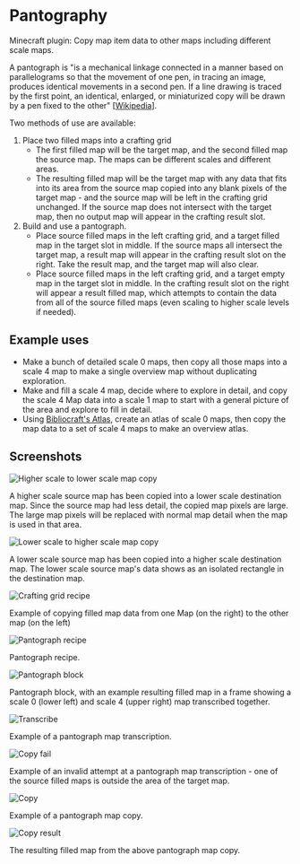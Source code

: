 # Pantography
Minecraft plugin: Copy map item data to other maps including different scale maps.

A pantograph is "is a mechanical linkage connected in a manner based on parallelograms so that the movement of one pen, in tracing an image, produces identical movements in a second pen. If a line drawing is traced by the first point, an identical, enlarged, or miniaturized copy will be drawn by a pen fixed to the other" \[[Wikipedia](https://en.wikipedia.org/wiki/Pantograph)\].

Two methods of use are available:

1. Place two filled maps into a crafting grid
   * The first filled map will be the target map, and the second filled map the source map.  The maps can be different scales and different areas.
   * The resulting filled map will be the target map with any data that fits into its area from the source map copied into any blank pixels of the target map - and the source map will be left in the crafting grid unchanged.  If the source map does not intersect with the target map, then no output map will appear in the crafting result slot.
2. Build and use a pantograph.
   * Place source filled maps in the left crafting grid, and a target filled map in the target slot in middle.  If the source maps all intersect the target map, a result map will appear in the crafting result slot on the right.  Take the result map, and the target map will also clear.
   * Place source filled maps in the left crafting grid, and a target empty map in the target slot in middle.  In the crafting result slot on the right will appear a result filled map, which attempts to contain the data from all of the source filled maps (even scaling to higher scale levels if needed).


## Example uses

* Make a bunch of detailed scale 0 maps, then copy all those maps into a scale 4 map to make a single overview map without duplicating exploration.
* Make and fill a scale 4 map, decide where to explore in detail, and copy the scale 4 Map data into a scale 1 map to start with a general picture of the area and explore to fill in detail.
* Using [Bibliocraft's Atlas](http://www.bibliocraftmod.com/wiki/atlas/), create an atlas of scale 0 maps, then copy the map data to a set of scale 4 maps to make an overview atlas.

## Screenshots

![Higher scale to lower scale map copy](https://raw.githubusercontent.com/Stormwind99/Pantography/master/other/screenshots/higher-to-lower-scale-map.png)

A higher scale source map has been copied into a lower scale destination map. Since the source map had less detail, the copied map pixels are large. The large map pixels will be replaced with normal map detail when the map is used in that area.

![Lower scale to higher scale map copy](https://raw.githubusercontent.com/Stormwind99/Pantography/master/other/screenshots/lower-to-higher-scale-map.png)

A lower scale source map has been copied into a higher scale destination map.  The lower scale source map's data shows as an isolated rectangle in the destination map.

![Crafting grid recipe](https://raw.githubusercontent.com/Stormwind99/Pantography/master/other/screenshots/example-copy.png)

Example of copying filled map data from one Map (on the right) to the other map (on the left)

![Pantograph recipe](https://raw.githubusercontent.com/Stormwind99/Pantography/master/other/screenshots/pantograph_recipe.png)

Pantograph recipe.

![Pantograph block](https://raw.githubusercontent.com/Stormwind99/Pantography/master/other/screenshots/pantograph_block.png)

Pantograph block, with an example resulting filled map in a frame showing a scale 0 (lower left) and scale 4 (upper right) map transcribed together.

![Transcribe](https://raw.githubusercontent.com/Stormwind99/Pantography/master/other/screenshots/pantograph_transcribe.png)

Example of a pantograph map transcription.

![Copy fail](https://raw.githubusercontent.com/Stormwind99/Pantography/master/other/screenshots/pantograph_fail.png)

Example of an invalid attempt at a pantograph map transcription - one of the source filled maps is outside the area of the target map.

![Copy](https://raw.githubusercontent.com/Stormwind99/Pantography/master/other/screenshots/pantograph_copy.png)

Example of a pantograph map copy.

![Copy result](https://raw.githubusercontent.com/Stormwind99/Pantography/master/other/screenshots/pantograph_copy_result.png)

The resulting filled map from the above pantograph map copy.
